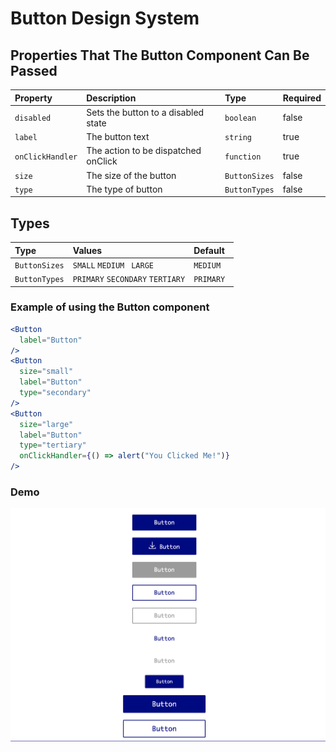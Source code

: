 # Button Design System

## Properties That The Button Component Can Be Passed

| Property         | Description                         | Type          | Required |
| :--------------- | :---------------------------------- | :------------ | :------- |
| `disabled`       | Sets the button to a disabled state | `boolean`     | false    |
| `label `         | The button text                     | `string`      | true     |
| `onClickHandler` | The action to be dispatched onClick | `function`    | true     |
| `size`           | The size of the button              | `ButtonSizes` | false    |
| `type`           | The type of button                  | `ButtonTypes` | false    |

## Types

| Type          | Values                           | Default    |
| :------------ | :------------------------------- | :--------- |
| `ButtonSizes` | `SMALL` `MEDIUM` ` LARGE`         | `MEDIUM`   |
| `ButtonTypes` | `PRIMARY` `SECONDARY` `TERTIARY` | `PRIMARY ` |

### Example of using the Button component

```jsx
<Button
  label="Button"
/>
<Button
  size="small" 
  label="Button"
  type="secondary"
/>
<Button
  size="large"
  label="Button"
  type="tertiary"
  onClickHandler={() => alert("You Clicked Me!")}
/>

```

### Demo

![Button Display](https://github.com/nnnkit/react-tasks/raw/master/button-types/buttons.png)
